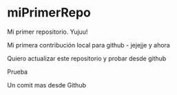 # miPrimerRepo

Mi primer repositorio. Yujuu!

Mi primera contribución local para github - jejejje y ahora

Quiero actualizar este repositorio y probar desde github

Prueba


Un comit mas desde Github
